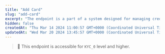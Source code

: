 ```yaml
---
title: "Add Card"
slug: "add-card"
excerpt: "The endpoint is a part of a system designed for managing credit or debit card information within a platform. Its primary function is to allow users to add a new card to their account, facilitating the deposit of funds associated with that specific card into the platform."
hidden: false
createdAt: "Thu Mar 14 2024 11:00:57 GMT+0000 (Coordinated Universal Time)"
updatedAt: "Wed Mar 20 2024 13:45:57 GMT+0000 (Coordinated Universal Time)"
---
```

> 📘 This endpoint is accessible for `KYC_0` level and higher.
